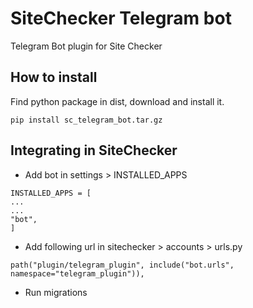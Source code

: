 # SiteChecker Telegram bot

Telegram Bot plugin for Site Checker

## How to install

Find python package in dist, download and install it.
```
pip install sc_telegram_bot.tar.gz
```

## Integrating in SiteChecker

* Add bot in settings > INSTALLED_APPS

```
INSTALLED_APPS = [
...
...
"bot",
]
```

* Add following url in sitechecker > accounts > urls.py

```
path("plugin/telegram_plugin", include("bot.urls", namespace="telegram_plugin")),
```
* Run migrations
